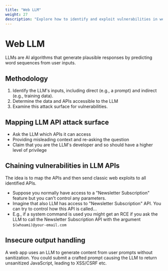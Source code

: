 ```yaml
---
title: "Web LLM"
weight: 27
description: "Explore how to identify and exploit vulnerabilities in web-integrated LLM APIs. Learn techniques like API mapping, privilege escalation, and insecure output handling for advanced web pentesting."
---
```


# Web LLM

LLMs are AI algorithms that generate plausible responses by predicting word sequences from user inputs.

## Methodology

1. Identify the LLM's inputs, including direct (e.g., a prompt) and indirect (e.g., training data).&#x20;
2. Determine the data and APIs accessible to the LLM
3. Examine this attack surface for vulnerabilities.

## Mapping LLM API attack surface

* Ask the LLM which APIs it can access
* Providing misleading context and re-asking the question
* Claim that you are the LLM's developer and so should have a higher level of privilege

## Chaining vulnerabilities in LLM APIs

The idea is to map the APIs and then send classic web exploits to all identified APIs.

* Suppose you normally have access to a "Newsletter Subscription" feature but you can't control any parameters.&#x20;
* Imagine that also LLM has access to "Newsletter Subscription" API. You can try to control how this API is called...&#x20;
* E.g., if a system command is used you might get an RCE if you ask the LLM to call the Newsletter Subscription API with the argument `$(whoami)@your-email.com`

## Insecure output handling

A web app uses an LLM to generate content from user prompts without sanitization. You could submit a crafted prompt causing the LLM to return unsanitized JavaScript, leading to XSS/CSRF etc.

